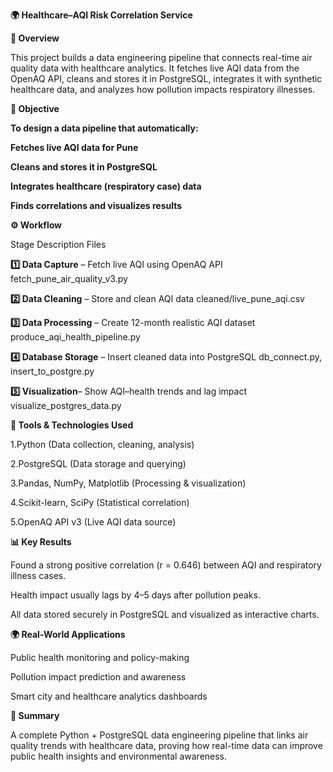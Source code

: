 **🌍 Healthcare–AQI Risk Correlation Service**


**📘 Overview**

This project builds a data engineering pipeline that connects real-time air quality data with healthcare analytics.
It fetches live AQI data from the OpenAQ API, cleans and stores it in PostgreSQL, integrates it with synthetic healthcare data, and analyzes how pollution impacts respiratory illnesses.


**🎯 Objective**

**To design a data pipeline that automatically:**

**Fetches live AQI data for Pune**

**Cleans and stores it in PostgreSQL**

**Integrates healthcare (respiratory case) data**

**Finds correlations and visualizes results**


**⚙️ Workflow**


Stage	Description	Files


**1️⃣	Data Capture** – Fetch live AQI using OpenAQ API	fetch_pune_air_quality_v3.py

**2️⃣	Data Cleaning** – Store and clean AQI data	cleaned/live_pune_aqi.csv

**3️⃣	Data Processing** – Create 12-month realistic AQI dataset	produce_aqi_health_pipeline.py

**4️⃣	Database Storage** – Insert cleaned data into PostgreSQL	db_connect.py, insert_to_postgre.py

**5️⃣	Visualization**– Show AQI–health trends and lag impact	visualize_postgres_data.py



**🧩 Tools & Technologies Used**


1.Python (Data collection, cleaning, analysis)

2.PostgreSQL (Data storage and querying)

3.Pandas, NumPy, Matplotlib (Processing & visualization)

4.Scikit-learn, SciPy (Statistical correlation)

5.OpenAQ API v3 (Live AQI data source)


**📊 Key Results**

Found a strong positive correlation (r = 0.646) between AQI and respiratory illness cases.

Health impact usually lags by 4–5 days after pollution peaks.

All data stored securely in PostgreSQL and visualized as interactive charts.


**🌍 Real-World Applications**

Public health monitoring and policy-making

Pollution impact prediction and awareness

Smart city and healthcare analytics dashboards

**🧠 Summary**

A complete Python + PostgreSQL data engineering pipeline that links air quality trends with healthcare data, proving how real-time data can improve public health insights and environmental awareness.
